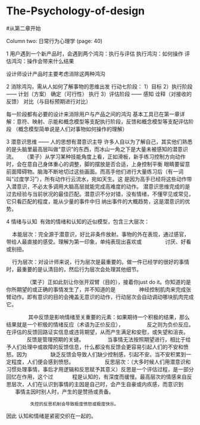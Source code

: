 # The-Psychology-of-design

#从第二章开始

Column two: 日常行为心理学 (page: 40)

1 用户遇到一个新产品时，会遇到两个鸿沟：执行与评估
     执行鸿沟：如何操作
     评估鸿沟：操作会带来什么结果
     
  设计师设计产品时主要考虑消除这两种鸿沟

2 消除鸿沟，需从人如何了解事物的思维出发
     行动七阶段： 1）目标
                2）执行阶段 —— 计划（方案）
                             确定（可行性）
                             执行
                3）评估阶段 —— 感知
                             诠释（对接收的反馈）
                             对比（与目标预期进行对比）
                             
  每一阶段都有必要的设计来消除用户与产品之间的鸿沟
  基本工具已在第一章详解：意符、映射、示能和概念模型等支配执行阶段，反馈和概念模型等支配评估阶段
                     （概念模型简单说是人们对事物如何操作的理解）

3 潜意识思维 —— 人的思想有潜意识主导
      许多人自以为了解自己，其实他们熟悉的是头脑里最高层叫做“意识”的东西，而冰山一角之下是大量未被感知的潜意识流。
        （栗子）从学习某种技能角度上看，正如滑板，新手练习控制方向动作时，会在意自己身体重心的调整，脚的摆放是否合适，上身控制平衡
     眼睛要留意前面障碍物。脑海不断地切过这些画面。而高手他们进行大量练习后（有一词叫“过度学习”），所有动作行云流水，宛如天生。这
     是因为高手已经将这些动作带入潜意识，不必太多调用大脑高层就能完成高难度的动作。
        潜意识思维完成的是过去经验与当前状况的最佳匹配。潜意识不分对错，没有情绪，不懂罕见或常见，它只看匹配的程度，能从少量的事件中归
     纳出事件的大概趋势，这是潜意识的优势。
  
4 情绪与认知
  有效的情绪和认知的近似模型，包含三大层次：
     
     本能层次：完全源于潜意识，好比非条件放射。事物的外在表现，通过感官，带给人最直接的感受。理解为第一印象，单纯表现出喜欢或
                讨厌、好看或别扭。
                
     行为层次：对设计师来说，行为层次是最重要的。做一件已经学的很好的事情时，最重要的是认清目的，然后行为层次会处理其他细节。
                
               （栗子）正如此刻让你张开双臂（目的），接着你just do it。你知道的是你所期望的或正确的事情发生了，并不知道的是
                神经控制肌肉来完成张臂动作。即有意识的目的会掩盖无意识的动作，行动层次会自动调动哪块肌肉完成它。
                
                其中反馈是影响情绪至关重要的元素：如果期待一个积极的结果，那么结果就是一个积极的情绪反应（术语为正价反应），
                反之则为负价反应。在评估的反馈回路证实信息或违背期望，从而产生满足和安慰，或失望和沮丧。
                
                反馈是管理预期的关键。
                当事情无法按照期望进行，相比于给予人们处理中或故障的反馈信息，什么都没有反馈会更容易引起人们的不安和愤怒。因为
                缺乏反馈会导致人们缺少控制感，引起不安。当不安积累到一定程度，人们便会感到愤怒。
                
     反思层次：（大多时候人们用潜意识和习惯处理事情，事后才用逻辑和反思赋予其意义）反思是一个评估过程，是一部分回忆在作用，这个过
             程是认知的，有深度而缓慢。最高层次的情感来自反思层次，人们在认识到事情的主因是自己时，会产生自豪或内疚感，而意识到
             事情主因时别人时，产生的是赞扬或责备。
             
             失控的反思机制会导致极度愤怒或极度快乐。
             
   因此 认知和情绪是紧密交织在一起的。    
        
